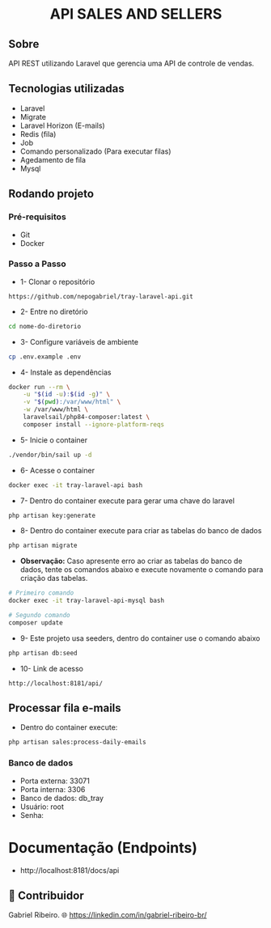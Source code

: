 <h1 align="center">
API SALES AND SELLERS
</h1>

## Sobre
API REST utilizando Laravel que gerencia uma API de controle de vendas.

## Tecnologias utilizadas
- Laravel
- Migrate
- Laravel Horizon (E-mails)
- Redis (fila)
- Job
- Comando personalizado (Para executar filas)
- Agedamento de fila
- Mysql

## Rodando projeto
### Pré-requisitos
- Git
- Docker

### Passo a Passo
- 1- Clonar o repositório
```
https://github.com/nepogabriel/tray-laravel-api.git
```

- 2- Entre no diretório 
```bash
cd nome-do-diretorio
```

- 3- Configure variáveis de ambiente
```bash
cp .env.example .env
```

- 4- Instale as dependências
```bash
docker run --rm \
    -u "$(id -u):$(id -g)" \
    -v "$(pwd):/var/www/html" \
    -w /var/www/html \
    laravelsail/php84-composer:latest \
    composer install --ignore-platform-reqs
```

- 5- Inicie o container
```bash
./vendor/bin/sail up -d
```

- 6- Acesse o container
```bash
docker exec -it tray-laravel-api bash
```

- 7- Dentro do container execute para gerar uma chave do laravel
```bash
php artisan key:generate
```

- 8- Dentro do container execute para criar as tabelas do banco de dados
```bash
php artisan migrate
```

- **Observação:** Caso apresente erro ao criar as tabelas do banco de dados, tente os comandos abaixo e execute novamente o comando para criação das tabelas. 
``` bash
# Primeiro comando
docker exec -it tray-laravel-api-mysql bash

# Segundo comando
composer update
```

- 9- Este projeto usa seeders, dentro do container use o comando abaixo
``` bash
php artisan db:seed
```

- 10- Link de acesso
```
http://localhost:8181/api/
```

## Processar fila e-mails
- Dentro do container execute:
``` bash
php artisan sales:process-daily-emails
```
### Banco de dados
- Porta externa: 33071
- Porta interna: 3306
- Banco de dados: db_tray
- Usuário: root
- Senha:

# Documentação (Endpoints)
- http://localhost:8181/docs/api

## 👥 Contribuidor
Gabriel Ribeiro.
🌐 https://linkedin.com/in/gabriel-ribeiro-br/
